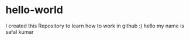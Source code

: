 # hello-world
I created this Repository to learn how to work in github  :) 
hello my name is safal kumar
